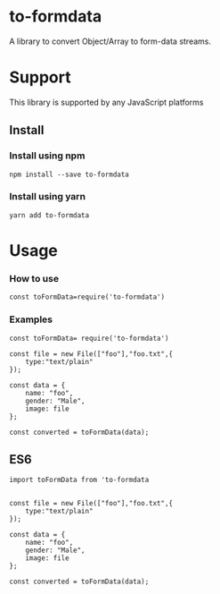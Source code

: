 # to-formdata

A library to convert Object/Array to form-data streams.
# Support
This library is supported by any JavaScript platforms

## Install
### Install using npm
`npm install --save to-formdata`

### Install using yarn
`yarn add to-formdata`

# Usage

### How to use
`const toFormData=require('to-formdata')`
### Examples

```
const toFormData= require('to-formdata')

const file = new File(["foo"],"foo.txt",{
    type:"text/plain"
});

const data = {
    name: "foo",
    gender: "Male",
    image: file
};

const converted = toFormData(data);
```
## ES6

```
import toFormData from 'to-formdata


const file = new File(["foo"],"foo.txt",{
    type:"text/plain"
});

const data = {
    name: "foo",
    gender: "Male",
    image: file
};

const converted = toFormData(data);
```